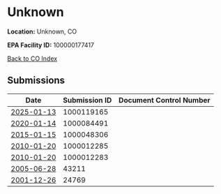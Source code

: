 # Unknown

**Location:** Unknown, CO

**EPA Facility ID:** 100000177417

[Back to CO Index](../../index.md)

## Submissions

| Date | Submission ID | Document Control Number |
|------|--------------|-------------------------|
| [2025-01-13](submissions/1000119165.md) | 1000119165 |  |
| [2020-01-14](submissions/1000084491.md) | 1000084491 |  |
| [2015-01-15](submissions/1000048306.md) | 1000048306 |  |
| [2010-01-20](submissions/1000012285.md) | 1000012285 |  |
| [2010-01-20](submissions/1000012283.md) | 1000012283 |  |
| [2005-06-28](submissions/43211.md) | 43211 |  |
| [2001-12-26](submissions/24769.md) | 24769 |  |

